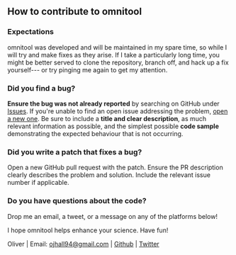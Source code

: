 ## How to contribute to omnitool

### Expectations

omnitool was developed and will be maintained in my spare time, so while I will try
and make fixes as they arise. If I take a particularly long time, you might be better served to clone the repository, branch off,
and hack up a fix yourself--- or try pinging me again to get my attention.

### Did you find a bug?

**Ensure the bug was not already reported** by searching on GitHub under
[Issues](https://github.com/ojhall94/omnitool/issues). If you're unable to find an
open issue addressing the problem, [open a new
one](https://github.com/ojhall94/omnitool/issues/new). Be sure to include a **title
and clear description**, as much relevant information as possible, and the
simplest possible **code sample** demonstrating the expected behaviour that is
not occurring.

### Did you write a patch that fixes a bug?

Open a new GitHub pull request with the patch. Ensure the PR description
clearly describes the problem and solution. Include the relevant issue number
if applicable.

### Do you have questions about the code?

Drop me an email, a tweet, or a message on any of the platforms below!

I hope omnitool helps enhance your science. Have fun!

Oliver | Email: ojhall94@gmail.com | [Github](https://github.com/ojhall94) | [Twitter](https://www.twitter.com/ojhall94)
